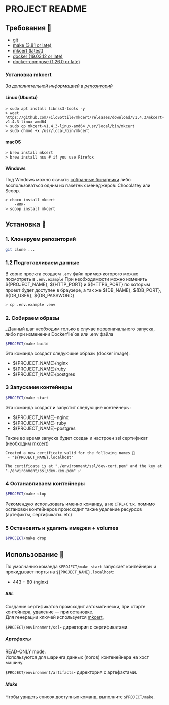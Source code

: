 # PROJECT README

## Требования :pizza:
* [git](https://git-scm.com/)
* [make (3.81 or late)](https://savannah.gnu.org/projects/make/)
* [mkcert (latest)](https://github.com/FiloSottile/mkcert)
* [docker (19.03.12 or late)](https://docs.docker.com/engine/install/ubuntu/)
* [docker-compose (1.26.0 or late)](https://docs.docker.com/compose/install/)

### Установка mkcert
_За дополнительной информацией в [репозиторий](https://github.com/FiloSottile/mkcert)_
#### Linux (Ubuntu)
```
> sudo apt install libnss3-tools -y
> wget https://github.com/FiloSottile/mkcert/releases/download/v1.4.3/mkcert-v1.4.3-linux-amd64
> sudo cp mkcert-v1.4.3-linux-amd64 /usr/local/bin/mkcert
> sudo chmod +x /usr/local/bin/mkcert
```

#### macOS
```
> brew install mkcert
> brew install nss # if you use Firefox
```

#### Windows
Под Windows можно скачать [собранные бинарники](https://github.com/FiloSottile/mkcert/releases) либо воспользоваться одним из пакетных менеджеров: Chocolatey или Scoop.
```
> choco install mkcert
    -или-
> scoop install mkcert
```

## Установка :dancer:

### 1. Клонируем репозиторий
```bash
git clone ...
```

### 1.2 Подготавливаем данные
В корне проекта создаем `.env` файл пример которого можно посмотреть в `.env.example`
При необходимости можно изменить ${PROJECT_NAME}, ${HTTP_PORT} и ${HTTPS_PORT} по которым проект будет доступен в браузере, а так же ${DB_NAME}, ${DB_PORT}, ${DB_USER}, ${DB_PASSWORD} 
```bash
> cp .env.example .env
```

### 2. Собираем образы
_Данный шаг необходим только в случае первоначального запуска, либо при изменении Dockerfile`ов или .env файла
```bash
$PROJECT/make build
```
Эта команда создаст следующие образы (docker image):
+ ${PROJECT_NAME}/nginx
+ ${PROJECT_NAME}/ruby
+ ${PROJECT_NAME}/postgres

### 3 Запускаем контейнеры
```bash
$PROJECT/make start
```
Эта команда создаст и запустит следующие контейнеры:
+ ${PROJECT_NAME}-nginx
+ ${PROJECT_NAME}-ruby
+ ${PROJECT_NAME}-postgres

Также во время запуска будет создан и настроен ssl сертификат (необходим [mkcert](https://github.com/FiloSottile/mkcert))

```
Created a new certificate valid for the following names 📜
 - "${PROJECT_NAME}.localhost"

The certificate is at "./environment/ssl/dev-cert.pem" and the key at "./environment/ssl/dev-key.pem" ✅
```

### 4 Останавливаем контейнеры
```bash
$PROJECT/make stop
```
Рекомендую использовать именно команду, а не `CTRL+C` т.к. помимо остановки контейнеров происходит также удаление ресурсов (артефакты, сертификаты..еtс)

### 5 Остановить и удалить имеджи + volumes
```bash
$PROJECT/make drop
```

## Использование :gun:
По умолчанию команда `$PROJECT/make start` запускает контейнеры и
прокидывает порты на `${PROJECT_NAME}.localhost`:
* 443 + 80        (nginx)

##### SSL
Cоздание сертификатов происходит автоматически, при старте контейнера, удаление — при остановке.  
Для генерации ключей используется [mkcert](https://github.com/FiloSottile/mkcert),

`$PROJECT/environment/ssl`- директория с сертификатами.

##### Артефакты
READ-ONLY mode.  
Используются для шаринга данных (логов) контенейнера на хост машину.

`$PROJECT/environment/artifacts`- директория с артефактами.

##### Make
Чтобы увидеть список доступных команд, выполните `$PROJECT/make`.
